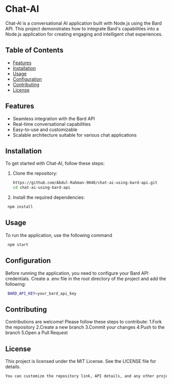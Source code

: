 # Chat-AI

Chat-AI is a conversational AI application built with Node.js using the Bard API. This project demonstrates how to integrate Bard's capabilities into a Node.js application for creating engaging and intelligent chat experiences.

## Table of Contents

- [Features](#features)
- [Installation](#installation)
- [Usage](#usage)
- [Configuration](#configuration)
- [Contributing](#contributing)
- [License](#license)

## Features

- Seamless integration with the Bard API
- Real-time conversational capabilities
- Easy-to-use and customizable
- Scalable architecture suitable for various chat applications

## Installation

To get started with Chat-AI, follow these steps:

1. Clone the repository:

   ```bash
   https://github.com/Abdul-Rahman-9040/chat-ai-using-bard-api.git
   cd chat-ai-using-bard-api
2. Install the required dependencies:
  ```bash
   npm install
```
## Usage
To run the application, use the following command
  ```bash
   npm start
```
## Configuration
Before running the application, you need to configure your Bard API credentials. Create a .env file in the root directory of the project and add the following:
  ```bash
   BARD_API_KEY=your_bard_api_key
```
## Contributing
Contributions are welcome! Please follow these steps to contribute:
1.Fork the repository
2.Create a new branch
3.Commit your changes
4.Push to the branch 
5.Open a Pull Request
## License
This project is licensed under the MIT License. See the LICENSE file for details.
  ```bash   
You can customize the repository link, API details, and any other project-specific information as needed.
```
